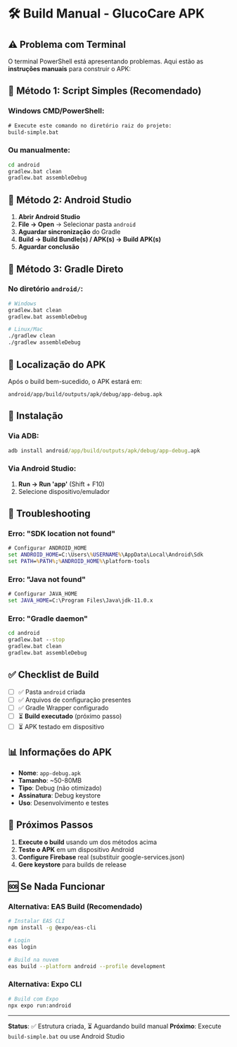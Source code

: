 # 🛠️ Build Manual - GlucoCare APK

## ⚠️ Problema com Terminal

O terminal PowerShell está apresentando problemas. Aqui estão as **instruções manuais** para construir o APK:

## 🚀 Método 1: Script Simples (Recomendado)

### Windows CMD/PowerShell:
```cmd
# Execute este comando no diretório raiz do projeto:
build-simple.bat
```

### Ou manualmente:
```cmd
cd android
gradlew.bat clean
gradlew.bat assembleDebug
```

## 🚀 Método 2: Android Studio

1. **Abrir Android Studio**
2. **File → Open** → Selecionar pasta `android`
3. **Aguardar sincronização** do Gradle
4. **Build → Build Bundle(s) / APK(s) → Build APK(s)**
5. **Aguardar conclusão**

## 🚀 Método 3: Gradle Direto

### No diretório `android/`:
```bash
# Windows
gradlew.bat clean
gradlew.bat assembleDebug

# Linux/Mac
./gradlew clean
./gradlew assembleDebug
```

## 📱 Localização do APK

Após o build bem-sucedido, o APK estará em:
```
android/app/build/outputs/apk/debug/app-debug.apk
```

## 📲 Instalação

### Via ADB:
```cmd
adb install android/app/build/outputs/apk/debug/app-debug.apk
```

### Via Android Studio:
1. **Run → Run 'app'** (Shift + F10)
2. Selecione dispositivo/emulador

## 🔧 Troubleshooting

### Erro: "SDK location not found"
```cmd
# Configurar ANDROID_HOME
set ANDROID_HOME=C:\Users\%USERNAME%\AppData\Local\Android\Sdk
set PATH=%PATH%;%ANDROID_HOME%\platform-tools
```

### Erro: "Java not found"
```cmd
# Configurar JAVA_HOME
set JAVA_HOME=C:\Program Files\Java\jdk-11.0.x
```

### Erro: "Gradle daemon"
```cmd
cd android
gradlew.bat --stop
gradlew.bat clean
gradlew.bat assembleDebug
```

## ✅ Checklist de Build

- [ ] ✅ Pasta `android` criada
- [ ] ✅ Arquivos de configuração presentes
- [ ] ✅ Gradle Wrapper configurado
- [ ] ⏳ **Build executado** (próximo passo)
- [ ] ⏳ APK testado em dispositivo

## 📊 Informações do APK

- **Nome**: `app-debug.apk`
- **Tamanho**: ~50-80MB
- **Tipo**: Debug (não otimizado)
- **Assinatura**: Debug keystore
- **Uso**: Desenvolvimento e testes

## 🎯 Próximos Passos

1. **Execute o build** usando um dos métodos acima
2. **Teste o APK** em um dispositivo Android
3. **Configure Firebase** real (substituir google-services.json)
4. **Gere keystore** para builds de release

## 🆘 Se Nada Funcionar

### Alternativa: EAS Build (Recomendado)
```bash
# Instalar EAS CLI
npm install -g @expo/eas-cli

# Login
eas login

# Build na nuvem
eas build --platform android --profile development
```

### Alternativa: Expo CLI
```bash
# Build com Expo
npx expo run:android
```

---

**Status**: ✅ Estrutura criada, ⏳ Aguardando build manual
**Próximo**: Execute `build-simple.bat` ou use Android Studio
